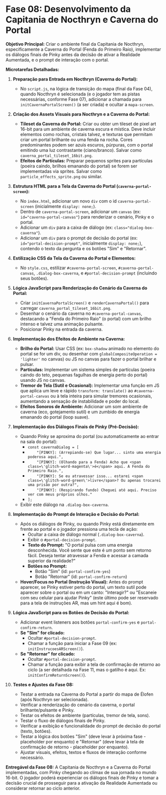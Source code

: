 # Fase 08: Desenvolvimento da Capitania de Nocthryn e Caverna do Portal

**Objetivo Principal:** Criar o ambiente final da Capitania de Nocthryn, especificamente a Caverna do Portal (Fenda do Primeiro Raio), implementar os diálogos finais de Pinky antes da decisão de ativar a Realidade Aumentada, e o prompt de interação com o portal.

**Microtarefas Detalhadas:**

1.  **Preparação para Entrada em Nocthryn (Caverna do Portal):**
    *   No `script.js`, na lógica de transição do mapa (final da Fase 04), quando Nocthryn é selecionada (e o jogador tem as pistas necessárias, conforme Fase 07), adicionar a chamada para `initCavernaPortalScreen()` (a ser criada) e ocultar a `mapa-screen`.

2.  **Criação dos Assets Visuais para Nocthryn e a Caverna do Portal:**
    *   **Tileset da Caverna do Portal:** Criar ou obter um tileset de pixel art 16-bit para um ambiente de caverna escura e mística. Deve incluir elementos como rochas, cristais talvez, e texturas que permitam criar um portal brilhante ou uma fenda na rocha. Cores predominantes podem ser azuis escuros, púrpuras, com o portal emitindo uma luz contrastante (ciano/branco). Salvar como `caverna_portal_tileset_16bit.png`.
    *   **Efeitos de Partículas:** Preparar pequenos sprites para partículas (poeira caindo, brilhos emanando do portal) se forem ser implementadas via sprites. Salvar como `particle_effects_sprite.png` ou similar.

3.  **Estrutura HTML para a Tela da Caverna do Portal (`caverna-portal-screen`):**
    *   No `index.html`, adicionar um novo `div` com o id `caverna-portal-screen` (inicialmente `display: none;`).
    *   Dentro de `caverna-portal-screen`, adicionar um `canvas` (ex: `id="caverna-portal-canvas"`) para renderizar o cenário, Pinky e o portal.
    *   Adicionar um `div` para a caixa de diálogo (ex: `class="dialog-box-caverna"`).
    *   Adicionar um `div` para o prompt de decisão do portal (ex: `id="portal-decision-prompt"`, inicialmente `display: none;`), contendo o texto da pergunta e os botões "Sim" e "Retornar".

4.  **Estilização CSS da Tela da Caverna do Portal e Elementos:**
    *   No `style.css`, estilizar `#caverna-portal-screen`, `#caverna-portal-canvas`, `.dialog-box-caverna`, e `#portal-decision-prompt` (incluindo seus botões).

5.  **Lógica JavaScript para Renderização do Cenário da Caverna do Portal:**
    *   Criar `initCavernaPortalScreen()` e `renderCavernaPortal()` para carregar `caverna_portal_tileset_16bit.png`.
    *   Desenhar o cenário da caverna no `#caverna-portal-canvas`, destacando a "Fenda do Primeiro Raio" (o portal) com um brilho intenso e talvez uma animação pulsante.
    *   Posicionar Pinky na entrada da caverna.

6.  **Implementação dos Efeitos de Ambiente na Caverna:**
    *   **Brilho do Portal:** Usar CSS (ex: `box-shadow` animado no elemento do portal se for um div, ou desenhar com `globalCompositeOperation = 'lighter'` no canvas) ou JS no canvas para fazer o portal brilhar e pulsar.
    *   **Partículas:** Implementar um sistema simples de partículas (poeira caindo do teto, pequenas fagulhas de energia perto do portal) usando JS no canvas.
    *   **Tremor de Tela (Sutil e Ocasional):** Implementar uma função em JS que aplica um leve e rápido `transform: translate()` ao `#caverna-portal-canvas` ou à tela inteira para simular tremores ocasionais, aumentando a sensação de instabilidade e poder do local.
    *   **Efeitos Sonoros de Ambiente:** Adicionar um som ambiente de caverna (eco, gotejamento sutil) e um zumbido de energia emanando do portal (loop suave).

7.  **Implementação dos Diálogos Finais de Pinky (Pré-Decisão):**
    *   Quando Pinky se aproxima do portal (ou automaticamente ao entrar na sala do portal):
        *   `const cavernaDialog = [`
        *   `    "[PINKY]: (Arrepiando-se) Que lugar... sinto uma energia poderosa aqui.",`
        *   `    "[PINKY]: (Olhando para a Fenda) Acho que <span class=\'glitch-word-magenta\'>é</span> aqui. A Fenda do Primeiro Raio.",`
        *   `    "[PINKY]: Se eu atravessar isso... estarei <span class=\'glitch-word-green\'>livre</span>? Ou apenas trocarei uma prisão por outra?",`
        *   `    "[PINKY]: (Respirando fundo) Cheguei até aqui. Preciso ver com meus próprios olhos."`
        *   `];`
    *   Exibir este diálogo na `.dialog-box-caverna`.

8.  **Implementação do Prompt de Interação e Decisão do Portal:**
    *   Após os diálogos de Pinky, ou quando Pinky está diretamente em frente ao portal e o jogador pressiona uma tecla de ação:
        *   Ocultar a caixa de diálogo normal (`.dialog-box-caverna`).
        *   Exibir o `#portal-decision-prompt`.
        *   **Texto do Prompt:** "O portal pulsa com uma energia desconhecida. Você sente que este é um ponto sem retorno fácil. Deseja tentar atravessar a Fenda e acessar a camada superior da realidade?"
        *   **Botões no Prompt:**
            *   Botão "Sim" (id: `portal-confirm-yes`)
            *   Botão "Retornar" (id: `portal-confirm-return`)
    *   **Hover/Focus no Portal (Instrução Visual):** Antes do prompt aparecer, se Pinky estiver perto do portal, um texto sutil pode aparecer sobre o portal ou em um canto: "Interagir?" ou "Escaneie com seu celular para ajudar Pinky" (este último pode ser reservado para a tela de instruções AR, mas um hint aqui é bom).

9.  **Lógica JavaScript para os Botões de Decisão do Portal:**
    *   Adicionar event listeners aos botões `portal-confirm-yes` e `portal-confirm-return`.
    *   **Se "Sim" for clicado:**
        *   Ocultar `#portal-decision-prompt`.
        *   Chamar a função para iniciar a Fase 09 (ex: `initInstrucoesARScreen()`).
    *   **Se "Retornar" for clicado:**
        *   Ocultar `#portal-decision-prompt`.
        *   Chamar a função para exibir a tela de confirmação de retorno ao ciclo (a ser detalhada na Fase 11, mas o gatilho é aqui. Ex: `initConfirmReturnScreen()`).

10. **Testes e Ajustes da Fase 08:**
    *   Testar a entrada na Caverna do Portal a partir do mapa de Élofen (após Nocthryn ser selecionada).
    *   Verificar a renderização do cenário da caverna, o portal brilhante/pulsante e Pinky.
    *   Testar os efeitos de ambiente (partículas, tremor de tela, sons).
    *   Testar o fluxo de diálogos finais de Pinky.
    *   Verificar a exibição e funcionalidade do prompt de decisão do portal (texto, botões).
    *   Testar a lógica dos botões "Sim" (deve levar à próxima fase - placeholder por enquanto) e "Retornar" (deve levar à tela de confirmação de retorno - placeholder por enquanto).
    *   Ajustar visuais, efeitos, textos e fluxos de interação conforme necessário.

**Entregável da Fase 08:** A Capitania de Nocthryn e a Caverna do Portal implementadas, com Pinky chegando ao clímax de sua jornada no mundo 16-bit. O jogador poderá experienciar os diálogos finais de Pinky e tomar a decisão crucial de prosseguir para a ativação da Realidade Aumentada ou considerar retornar ao ciclo anterior.
